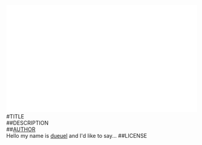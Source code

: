 ![image](screenshot.png)  
#TITLE  
##DESCRIPTION  
##[AUTHOR](https://github.com/dueuel)  
Hello my name is [dueuel](https://github.com/dueuel) and I'd like to say... 
##LICENSE  
